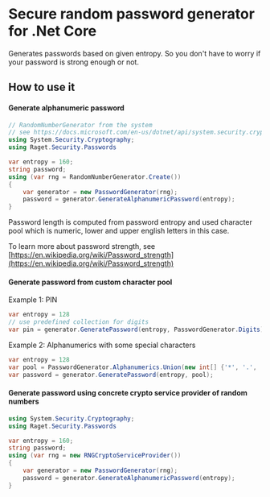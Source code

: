 ﻿# Secure random password generator for .Net Core
Generates passwords based on given entropy. So you don't have to worry if your password is strong enough or not.  

## How to use it
#### Generate alphanumeric password
```c#
// RandomNumberGenerator from the system
// see https://docs.microsoft.com/en-us/dotnet/api/system.security.cryptography.randomnumbergenerator?view=netcore-3.1)
using System.Security.Cryptography; 
using Raget.Security.Passwords

var entropy = 160;
string password;
using (var rng = RandomNumberGenerator.Create())
{
    var generator = new PasswordGenerator(rng);
    password = generator.GenerateAlphanumericPassword(entropy);
}
```
Password length is computed from password entropy and used character pool which is numeric, lower and upper english letters in this case.  
  
To learn more about password strength, see [https://en.wikipedia.org/wiki/Password_strength](https://en.wikipedia.org/wiki/Password_strength)  

#### Generate password from custom character pool
Example 1: PIN
```c#
var entropy = 128
// use predefined collection for digits
var pin = generator.GeneratePassword(entropy, PasswordGenerator.Digits);
```
Example 2: Alphanumerics with some special characters
```c#
var entropy = 128
var pool = PasswordGenerator.Alphanumerics.Union(new int[] {'*', '.', '/', '?'});
var password = generator.GeneratePassword(entropy, pool);
```

#### Generate password using concrete crypto service provider of random numbers
```c#
using System.Security.Cryptography; 
using Raget.Security.Passwords

var entropy = 160;
string password;
using (var rng = new RNGCryptoServiceProvider())
{
    var generator = new PasswordGenerator(rng);
    password = generator.GenerateAlphanumericPassword(entropy);
}
```